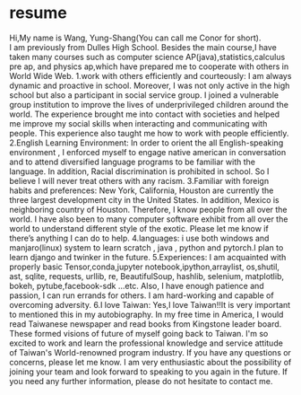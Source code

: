 # resume
Hi,My name is Wang, Yung-Shang(You can call me Conor for short).
<br/>
I am previously from Dulles High School. Besides the main course,I have taken many courses such as computer science AP(java),statistics,calculus pre ap, and physics ap,which have prepared me to cooperate with others in World Wide Web. 1.work with others efficiently and courteously: I am always dynamic and proactive in school. Moreover, I was not only active in the high school but also a participant in social service group. I joined a vulnerable group institution to improve the lives of underprivileged children around the world. The experience brought me into contact with societies and helped me improve my social skills when interacting and communicating with people. This experience also taught me how to work with people efficiently. 2.English Learning Environment: In order to orient the all English-speaking environment , I enforced myself to engage native american in conversation and to attend diversified language programs to be familiar with the language. In addition, Racial discrimination is prohibited in school. So I believe I will never treat others with any racism. 3.Familiar with foreign habits and preferences: New York, California, Houston are currently the three largest development city in the United States. In addition, Mexico is neighboring country of Houston. Therefore, I know people from all over the world. I have also been to many computer software exhibit from all over the world to understand different style of the exotic. Please let me know if there’s anything I can do to help. 4.languages: i use both windows and manjaro(linux) system to learn scratch , java , python and pytorch.I plan to learn django and twinker in the future. 5.Experiences: I am acquainted with properly basic Tensor,conda,jupyter notebook,ipython,arraylist, os,shutil, ast, sqlite, requests, urllib, re, BeautifulSoup, hashlib, selenium, matplotlib, bokeh, pytube,facebook-sdk ...etc. Also, I have enough patience and passion, I can run errands for others. I am hard-working and capable of overcoming adversity. 6.I love Taiwan: Yes,I love Taiwan!!It is very important to mentioned this in my autobiography. In my free time in America, I would read Taiwanese newspaper and read books from Kingstone leader board. These formed visions of future of myself going back to Taiwan. I'm so excited to work and learn the professional knowledge and service attitude of Taiwan's World-renowned program industry. If you have any questions or concerns, please let me know. I am very enthusiastic about the possibility of joining your team and look forward to speaking to you again in the future. If you need any further information, please do not hesitate to contact me.
